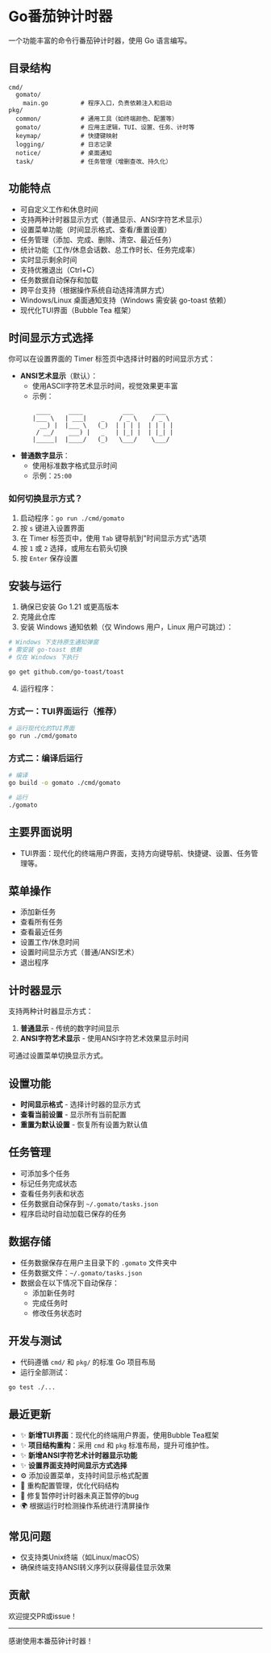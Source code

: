 # Go番茄钟计时器

一个功能丰富的命令行番茄钟计时器，使用 Go 语言编写。

## 目录结构

```
cmd/
  gomato/
    main.go         # 程序入口，负责依赖注入和启动
pkg/
  common/           # 通用工具（如终端颜色、配置等）
  gomato/           # 应用主逻辑，TUI、设置、任务、计时等
  keymap/           # 快捷键映射
  logging/          # 日志记录
  notice/           # 桌面通知
  task/             # 任务管理（增删查改、持久化）
```

## 功能特点

- 可自定义工作和休息时间
- 支持两种计时器显示方式（普通显示、ANSI字符艺术显示）
- 设置菜单功能（时间显示格式、查看/重置设置）
- 任务管理（添加、完成、删除、清空、最近任务）
- 统计功能（工作/休息会话数、总工作时长、任务完成率）
- 实时显示剩余时间
- 支持优雅退出（Ctrl+C）
- 任务数据自动保存和加载
- 跨平台支持（根据操作系统自动选择清屏方式）
- Windows/Linux 桌面通知支持（Windows 需安装 go-toast 依赖）
- 现代化TUI界面（Bubble Tea 框架）

## 时间显示方式选择

你可以在设置界面的 Timer 标签页中选择计时器的时间显示方式：

- **ANSI艺术显示**（默认）：
  - 使用ASCII字符艺术显示时间，视觉效果更丰富
  - 示例：
    ```
     ____     ____           ___      ___  
    |___ \   | ___|    _    / _ \    / _ \ 
      __) |  |___ \   (_)  | | | |  | | | |
     / __/    ___) |   _   | |_| |  | |_| |
    |_____|  |____/   (_)   \___/    \___/ 
    ```
- **普通数字显示**：
  - 使用标准数字格式显示时间
  - 示例：`25:00`

### 如何切换显示方式？

1. 启动程序：`go run ./cmd/gomato`
2. 按 `s` 键进入设置界面
3. 在 Timer 标签页中，使用 `Tab` 键导航到"时间显示方式"选项
4. 按 `1` 或 `2` 选择，或用左右箭头切换
5. 按 `Enter` 保存设置

## 安装与运行

1. 确保已安装 Go 1.21 或更高版本
2. 克隆此仓库
3. 安装 Windows 通知依赖（仅 Windows 用户，Linux 用户可跳过）：

```bash
# Windows 下支持原生通知弹窗
# 需安装 go-toast 依赖
# 仅在 Windows 下执行

go get github.com/go-toast/toast
```

4. 运行程序：

### 方式一：TUI界面运行（推荐）
```bash
# 运行现代化的TUI界面
go run ./cmd/gomato
```

### 方式二：编译后运行
```bash
# 编译
go build -o gomato ./cmd/gomato

# 运行
./gomato
```

## 主要界面说明

- TUI界面：现代化的终端用户界面，支持方向键导航、快捷键、设置、任务管理等。

## 菜单操作

- 添加新任务
- 查看所有任务
- 查看最近任务
- 设置工作/休息时间
- 设置时间显示方式（普通/ANSI艺术）
- 退出程序


## 计时器显示

支持两种计时器显示方式：

1. **普通显示** - 传统的数字时间显示
2. **ANSI字符艺术显示** - 使用ANSI字符艺术效果显示时间

可通过设置菜单切换显示方式。

## 设置功能

- **时间显示格式** - 选择计时器的显示方式
- **查看当前设置** - 显示所有当前配置
- **重置为默认设置** - 恢复所有设置为默认值

## 任务管理

- 可添加多个任务
- 标记任务完成状态
- 查看任务列表和状态
- 任务数据自动保存到 `~/.gomato/tasks.json`
- 程序启动时自动加载已保存的任务

## 数据存储

- 任务数据保存在用户主目录下的 `.gomato` 文件夹中
- 任务数据文件：`~/.gomato/tasks.json`
- 数据会在以下情况下自动保存：
  - 添加新任务时
  - 完成任务时
  - 修改任务状态时

## 开发与测试

- 代码遵循 `cmd/` 和 `pkg/` 的标准 Go 项目布局
- 运行全部测试：

```bash
go test ./...
```

## 最近更新

- ✨ **新增TUI界面**：现代化的终端用户界面，使用Bubble Tea框架
- ✨ **项目结构重构**：采用 `cmd` 和 `pkg` 标准布局，提升可维护性。
- ✨ **新增ANSI字符艺术计时器显示功能**
- ✨ **设置界面支持时间显示方式选择**
- ⚙️ 添加设置菜单，支持时间显示格式配置
- 🔧 重构配置管理，优化代码结构
- 🐛 修复暂停时计时器未真正暂停的bug
- 🌍 根据运行时检测操作系统进行清屏操作

## 常见问题

- 仅支持类Unix终端（如Linux/macOS）
- 确保终端支持ANSI转义序列以获得最佳显示效果

## 贡献

欢迎提交PR或issue！

---

感谢使用本番茄钟计时器！ 